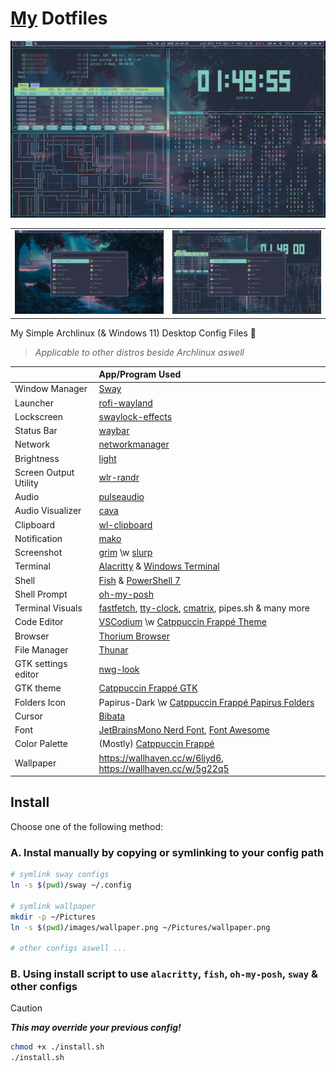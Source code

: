 # [My](https://github.com/ikhsan3adi) Dotfiles

![Preview](preview.png)

|                           |                           |
| :-----------------------: | :-----------------------: |
| ![Preview](preview_0.png) | ![Preview](preview_1.png) |

My Simple Archlinux (& Windows 11) Desktop Config Files 🍚

> _Applicable to other distros beside Archlinux aswell_

|                       | App/Program Used                                                                                                                                                                      |
| :-------------------- | :------------------------------------------------------------------------------------------------------------------------------------------------------------------------------------ |
| Window Manager        | [Sway](https://swaywm.org/)                                                                                                                                                           |
| Launcher              | [rofi-wayland](https://github.com/lbonn/rofi)                                                                                                                                         |
| Lockscreen            | [swaylock-effects](https://github.com/mortie/swaylock-effects)                                                                                                                        |
| Status Bar            | [waybar](https://github.com/Alexays/Waybar)                                                                                                                                           |
| Network               | [networkmanager](https://archlinux.org/packages/?name=networkmanager)                                                                                                                 |
| Brightness            | [light](https://gitlab.com/dpeukert/light)                                                                                                                                            |
| Screen Output Utility | [wlr-randr](https://gitlab.freedesktop.org/emersion/wlr-randr)                                                                                                                        |
| Audio                 | [pulseaudio](https://www.freedesktop.org/wiki/Software/PulseAudio/)                                                                                                                   |
| Audio Visualizer      | [cava](https://github.com/karlstav/cava)                                                                                                                                              |
| Clipboard             | [wl-clipboard](https://github.com/bugaevc/wl-clipboard)                                                                                                                               |
| Notification          | [mako](https://github.com/emersion/mako)                                                                                                                                              |
| Screenshot            | [grim](https://gitlab.freedesktop.org/emersion/grim) \w [slurp](https://github.com/emersion/slurp)                                                                                    |
| Terminal              | [Alacritty](https://github.com/alacritty/alacritty) & [Windows Terminal](https://github.com/microsoft/terminal)                                                                       |
| Shell                 | [Fish](https://fishshell.com/) & [PowerShell 7](https://github.com/PowerShell/PowerShell)                                                                                             |
| Shell Prompt          | [oh-my-posh](https://ohmyposh.dev/)                                                                                                                                                   |
| Terminal Visuals      | [fastfetch](https://github.com/fastfetch-cli/fastfetch/), [tty-clock](https://github.com/xorg62/tty-clock), [cmatrix](https://github.com/abishekvashok/cmatrix), pipes.sh & many more |
| Code Editor           | [VSCodium](https://vscodium.com/) \w [Catppuccin Frappé Theme](https://marketplace.visualstudio.com/items?itemName=Catppuccin.catppuccin-vsc-pack)                                    |
| Browser               | [Thorium Browser](https://thorium.rocks/)                                                                                                                                             |
| File Manager          | [Thunar](https://docs.xfce.org/xfce/thunar/start)                                                                                                                                     |
| GTK settings editor   | [nwg-look](https://github.com/nwg-piotr/nwg-look)                                                                                                                                     |
| GTK theme             | [Catppuccin Frappé GTK](https://github.com/catppuccin/gtk/blob/main/docs/USAGE.md)                                                                                                    |
| Folders Icon          | Papirus-Dark \w [Catppuccin Frappé Papirus Folders](https://github.com/catppuccin/papirus-folders)                                                                                    |
| Cursor                | [Bibata](https://github.com/ful1e5/Bibata_Cursor)                                                                                                                                     |
| Font                  | [JetBrainsMono Nerd Font](https://www.nerdfonts.com/font-downloads), [Font Awesome](https://archlinux.org/packages/extra/any/otf-font-awesome/)                                       |
| Color Palette         | (Mostly) [Catppuccin Frappé](https://catppuccin.com/palette/)                                                                                                                         |
| Wallpaper             | <https://wallhaven.cc/w/6ljyd6>, <https://wallhaven.cc/w/5g22q5>                                                                                                                      |

## Install

Choose one of the following method:

### A. Instal manually by copying or symlinking to your config path

```sh
# symlink sway configs
ln -s $(pwd)/sway ~/.config

# symlink wallpaper
mkdir -p ~/Pictures
ln -s $(pwd)/images/wallpaper.png ~/Pictures/wallpaper.png

# other configs aswell ...
```

### B. Using install script to use `alacritty`, `fish`, `oh-my-posh`, `sway` & other configs

> [!CAUTION]
> _**This may override your previous config!**_
>
> ```sh
> chmod +x ./install.sh
> ./install.sh
> ```

